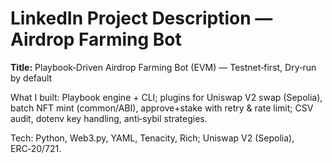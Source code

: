 # LinkedIn Project Description — Airdrop Farming Bot

**Title:** Playbook‑Driven Airdrop Farming Bot (EVM) — Testnet‑first, Dry‑run by default

What I built: Playbook engine + CLI; plugins for Uniswap V2 swap (Sepolia), batch NFT mint (common/ABI), approve+stake with retry & rate limit; CSV audit, dotenv key handling, anti‑sybil strategies.

Tech: Python, Web3.py, YAML, Tenacity, Rich; Uniswap V2 (Sepolia), ERC‑20/721.
